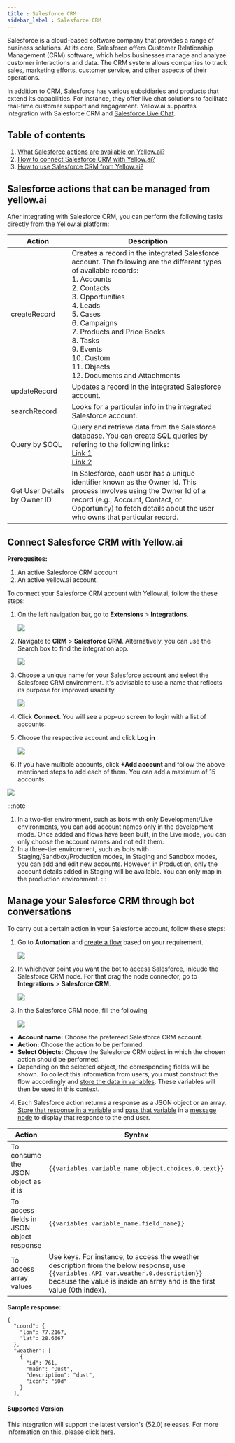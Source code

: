 ```yaml
---
title : Salesforce CRM
sidebar_label : Salesforce CRM
---
```



Salesforce is a cloud-based software company that provides a range of business solutions. At its core, Salesforce offers Customer Relationship Management (CRM) software, which helps businesses manage and analyze customer interactions and data. The CRM system allows companies to track sales, marketing efforts, customer service, and other aspects of their operations.

In addition to CRM, Salesforce has various subsidiaries and products that extend its capabilities. For instance, they offer live chat solutions to facilitate real-time customer support and engagement. Yellow.ai supportes integration with Salesforce CRM and [Salesforce Live Chat](https://docs.yellow.ai/docs/platform_concepts/appConfiguration/salesforcelivechat#21-chat-with-salesforce-live-agent). 


## Table of contents

1. [What Salesforce actions are available on Yellow.ai?](#salesforce-actions-that-can-be-managed-from-yellowai)
2. [How to connect Salesforce CRM with Yellow.ai?](#connect-salesforce-crm-with-yellowai)
3. [How to use Salesforce CRM from Yellow.ai?](#manage-your-salesforce-crm-through-bot-conversations)



## Salesforce actions that can be managed from yellow.ai

After integrating with Salesforce CRM, you can perform the following tasks directly from the Yellow.ai platform:

| Action                          | Description                                                                                                                                                   |
|---------------------------------|---------------------------------------------------------------------------------------------------------------------------------------------------------------|
| createRecord                    | Creates a record in the integrated Salesforce account. The following are the different types of available records:<br/> 1. Accounts<br/>2. Contacts<br/>3. Opportunities<br/>4. Leads<br/>5. Cases<br/>6. Campaigns<br/>7. Products and Price Books<br/>8. Tasks<br/>9. Events<br/>10. Custom<br/>11. Objects<br/>12. Documents and Attachments                                                                                                     |
| updateRecord                    | Updates a record in the integrated Salesforce account.                                                                                                       |
| searchRecord                    | Looks for a particular info in the integrated Salesforce account.                                                                                            |
| Query by SOQL                   | Query and retrieve data from the Salesforce database. You can create SQL queries by refering to the following links: <br/> [Link 1](https://trailhead.salesforce.com/content/learn/modules/apex_database/apex_database_soql) <br/> [Link 2](https://developer.salesforce.com/docs/atlas.en-us.soql_sosl.meta/soql_sosl/sforce_api_calls_soql.htm)                                                                                                       |
| Get User Details by Owner ID    | In Salesforce, each user has a unique identifier known as the Owner Id. This process involves using the Owner Id of a record (e.g., Account, Contact, or Opportunity) to fetch details about the user who owns that particular record. |


## Connect Salesforce CRM with Yellow.ai

**Prerequsites:**

1. An active Salesforce CRM account
2. An active yellow.ai account.

To connect your Salesforce CRM account with Yellow.ai, follow the these steps:

1. On the left navigation bar, go to **Extensions** > **Integrations**.

   ![](https://i.imgur.com/JagYT5w.png)

2. Navigate to **CRM** > **Salesforce CRM**. Alternatively, you can use the Search box to find the integration app.

   ![](https://i.imgur.com/0RGxeRr.png)


3. Choose a unique name for your Salesforce account and select the Salesforce CRM environment. It's advisable to use a name that reflects its purpose for improved usability.

   ![](https://i.imgur.com/tYjILVM.png)

4. Click **Connect**. You will see a pop-up screen to login with a list of accounts.

5. Choose the respective account and click **Log in** 

   ![](https://i.imgur.com/SLUrxzd.gif)

 6. If you have multiple accounts, click **+Add account** and follow the above mentioned steps to add each of them. You can add a maximum of 15 accounts.

   ![](https://i.imgur.com/dGxkcov.png)

:::note
1. In a two-tier environment, such as bots with only Development/Live environments, you can add account names only in the development mode. Once added and flows have been built, in the Live mode, you can only choose the account names and not edit them.
2. In a three-tier environment, such as bots with Staging/Sandbox/Production modes, in Staging and Sandbox modes, you can add and edit new accounts. However, in Production, only the account details added in Staging will be available. You can only map in the production environment.
:::

## Manage your Salesforce CRM through bot conversations

To carry out a certain action in your Salesforce account, follow these steps:

1. Go to **Automation** and [create a flow](https://docs.yellow.ai/docs/platform_concepts/studio/build/Flows/journeys#2-create-a-flow) based on your requirement. 

   ![](https://i.imgur.com/Wcacej3.png)

2. In whichever point you want the bot to access Salesforce, inlcude the Salesforce CRM node. For that drag the node connector, go to **Integrations** > **Salesforce CRM**.

   ![](https://i.imgur.com/YVDlhAu.png)

3. In the Salesforce CRM node, fill the following

   ![](https://i.imgur.com/LtUHOev.png)

* **Account name:** Choose the prefereed Salesforce CRM account.
* **Action:** Choose the action to be performed.
* **Select Objects:** Choose the Salesforce CRM object in which the chosen action should be performed.
* Depending on the selected object, the corresponding fields will be shown. To collect this information from users, you must construct the flow accordingly and [store the data in variables](https://docs.yellow.ai/docs/platform_concepts/studio/build/bot-variables#41-store-data-in-variables). These variables will then be used in this context.


4. Each Salesforce action returns a response as a JSON object or an array. [Store that response in a variable](https://docs.yellow.ai/docs/platform_concepts/studio/build/bot-variables#41-store-data-in-variables) and [pass that variable](https://docs.yellow.ai/docs/platform_concepts/studio/build/bot-variables#42-retrieve-data-from-variables) in a [message node](https://docs.yellow.ai/docs/platform_concepts/studio/build/nodes/message-nodes1/message-nodes) to display that response to the end user.

| Action                                                             | Syntax                                                                                    |
|--------------------------------------------------------------------|-------------------------------------------------------------------------------------------|
| To consume the JSON object as it is                                | `{{variables.variable_name_object.choices.0.text}}`                                       |
| To access fields in JSON object response                           | `{{variables.variable_name.field_name}}`                                                  |
| To access array values| Use keys. For instance, to access the weather description from the below response, use<br/> `{{variables.API_var.weather.0.description}}`                                                                    because the value is inside an array and is the first value (0th index).|
  

**Sample response:**

```
{
  "coord": {
    "lon": 77.2167,
    "lat": 28.6667
  },
  "weather": [
    {
      "id": 761,
      "main": "Dust",
      "description": "dust",
      "icon": "50d"
    }
  ],

```



#### Supported Version

This integration will support the latest version's (52.0) releases. For more information on this, please click [here](https://developer.salesforce.com/docs/atlas.en-us.api_rest.meta/api_rest/api_rest_eol.htm).





